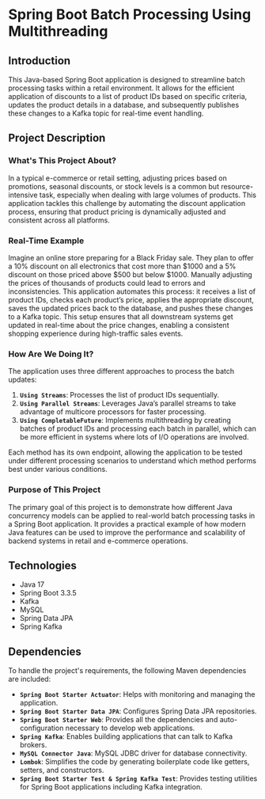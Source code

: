 # Spring Boot Batch Processing Using Multithreading

## Introduction

This Java-based Spring Boot application is designed to streamline batch processing tasks within a retail environment. It allows for the efficient application of discounts to a list of product IDs based on specific criteria, updates the product details in a database, and subsequently publishes these changes to a Kafka topic for real-time event handling.

## Project Description

### What's This Project About?
In a typical e-commerce or retail setting, adjusting prices based on promotions, seasonal discounts, or stock levels is a common but resource-intensive task, especially when dealing with large volumes of products. This application tackles this challenge by automating the discount application process, ensuring that product pricing is dynamically adjusted and consistent across all platforms.

### Real-Time Example
Imagine an online store preparing for a Black Friday sale. They plan to offer a 10% discount on all electronics that cost more than $1000 and a 5% discount on those priced above $500 but below $1000. Manually adjusting the prices of thousands of products could lead to errors and inconsistencies. This application automates this process: it receives a list of product IDs, checks each product’s price, applies the appropriate discount, saves the updated prices back to the database, and pushes these changes to a Kafka topic. This setup ensures that all downstream systems get updated in real-time about the price changes, enabling a consistent shopping experience during high-traffic sales events.

### How Are We Doing It?
The application uses three different approaches to process the batch updates:
1. **`Using Streams`**: Processes the list of product IDs sequentially.
2. **`Using Parallel Streams`**: Leverages Java’s parallel streams to take advantage of multicore processors for faster processing.
3. **`Using CompletableFuture`**: Implements multithreading by creating batches of product IDs and processing each batch in parallel, which can be more efficient in systems where lots of I/O operations are involved.

Each method has its own endpoint, allowing the application to be tested under different processing scenarios to understand which method performs best under various conditions.

### Purpose of This Project
The primary goal of this project is to demonstrate how different Java concurrency models can be applied to real-world batch processing tasks in a Spring Boot application. It provides a practical example of how modern Java features can be used to improve the performance and scalability of backend systems in retail and e-commerce operations.

## Technologies
- Java 17
- Spring Boot 3.3.5
- Kafka
- MySQL
- Spring Data JPA
- Spring Kafka

## Dependencies
To handle the project's requirements, the following Maven dependencies are included:

- **`Spring Boot Starter Actuator`**: Helps with monitoring and managing the application.
- **`Spring Boot Starter Data JPA`**: Configures Spring Data JPA repositories.
- **`Spring Boot Starter Web`**: Provides all the dependencies and auto-configuration necessary to develop web applications.
- **`Spring Kafka`**: Enables building applications that can talk to Kafka brokers.
- **`MySQL Connector Java`**: MySQL JDBC driver for database connectivity.
- **`Lombok`**: Simplifies the code by generating boilerplate code like getters, setters, and constructors.
- **`Spring Boot Starter Test & Spring Kafka Test`**: Provides testing utilities for Spring Boot applications including Kafka integration.


